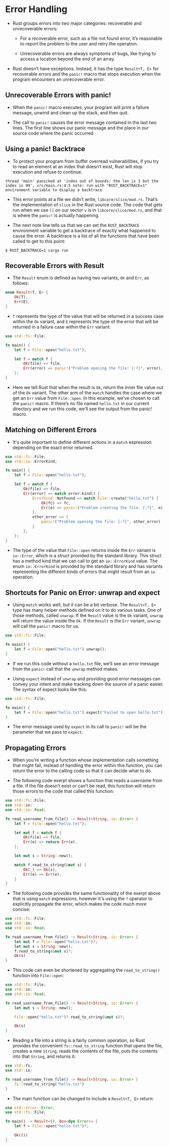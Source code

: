 # Error Handling

- Rust groups errors into two major categories: recoverable and unrecoverable errors:
  - For a recoverable error, such as a file not found error, it’s reasonable to report the problem to the user and retry the operation.
  
  - Unrecoverable errors are always symptoms of bugs, like trying to access a location beyond the end of an array.

- Rust doesn’t have exceptions. Instead, it has the type `Result<T, E>` for recoverable errors and the `panic!` macro that stops execution when the program encounters an unrecoverable error.

## Unrecoverable Errors with panic!

- When the `panic!` macro executes, your program will print a failure message, unwind and clean up the stack, and then quit.

- The call to `panic!` causes the error message contained in the last two lines. The first line shows our panic message and the place in our source code where the panic occurred

## Using a panic! Backtrace

- To protect your program from buffer overread vulnerabilities, if you try to read an element at an index that doesn’t exist, Rust will stop execution and refuse to continue. 

`thread 'main' panicked at 'index out of bounds: the len is 3 but the index is 99', src/main.rs:4:5 note: run with "RUST_BACKTRACE=1" environment variable to display a backtrace`

- This error points at a file we didn’t write, `libcore/slice/mod.rs`. That’s the implementation of `slice` in the Rust source code. The code that gets run when we use `[]` on our vector `v` is in `libcore/slice/mod.rs`, and that is where the `panic!` is actually happening.

- The next note line tells us that we can set the `RUST_BACKTRACE` environment variable to get a backtrace of exactly what happened to cause the error. A backtrace is a list of all the functions that have been called to get to this point:

`$ RUST_BACKTRACE=1 cargo run`

## Recoverable Errors with Result

- The `Result` enum is defined as having two variants, `Ok` and `Err`, as follows:

```rust
enum Result<T, E> {
    Ok(T),
    Err(E),
}
```

- `T` represents the type of the value that will be returned in a success case within the `Ok` variant, and `E` represents the type of the error that will be returned in a failure case within the `Err` variant:

```rust
use std::fs::File;

fn main() {
    let f = File::open("hello.txt");

    let f = match f {
        Ok(file) => file,
        Err(error) => panic!("Problem opening the file: {:?}", error),
    };
}
```

- Here we tell Rust that when the result is `Ok`, return the inner file value out of the `Ok` variant. The other arm of the `match` handles the case where we get an `Err` value from `File::open`. In this example, we’ve chosen to call the `panic!` macro. If there’s no file named `hello.txt` in our current directory and we run this code, we’ll see the output from the panic! macro.

## Matching on Different Errors

- It's quite important to define different actions in a `match` expression depending on the exact error returned. 

```rust
use std::fs::File;
use std::io::ErrorKind;

fn main() {
    let f = File::open("hello.txt");

    let f = match f {
        Ok(file) => file,
        Err(error) => match error.kind() {
            ErrorKind::NotFound => match File::create("hello.txt") {
                Ok(fc) => fc,
                Err(e) => panic!("Problem creating the file: {:?}", e),
            },
            other_error => {
                panic!("Problem opening the file: {:?}", other_error)
            }
        },
    };
}
```

- The type of the value that `File::open` returns inside the `Err` variant is `io::Error`, which is a struct provided by the standard library. This struct has a method kind that we can call to get an `io::ErrorKind` value. The enum `io::ErrorKind` is provided by the standard library and has variants representing the different kinds of errors that might result from an `io` operation.

## Shortcuts for Panic on Error: unwrap and expect

- Using `match` works well, but it can be a bit verbose. The `Result<T, E>` type has many helper methods defined on it to do various tasks. One of those methods, called `unwrap`. If the `Result` value is the `Ok` variant, `unwrap` will return the value inside the `Ok`. If the `Result` is the `Err` variant, `unwrap` will call the `panic!` macro for us. 

```rust
use std::fs::File;

fn main() {
    let f = File::open("hello.txt").unwrap();
}
```

- If we run this code without a `hello.txt` file, we’ll see an error message from the `panic!` call that the `unwrap` method makes.

- Using `expect` instead of `unwrap` and providing good error messages can convey your intent and make tracking down the source of a panic easier. The syntax of expect looks like this:

```rust
use std::fs::File;

fn main() {
    let f = File::open("hello.txt").expect("Failed to open hello.txt");
}
```

- The error message used by `expect` in its call to `panic!` will be the parameter that we pass to `expect`.

## Propagating Errors

- When you’re writing a function whose implementation calls something that might fail, instead of handling the error within this function, you can return the error to the calling code so that it can decide what to do.

- The following code exerpt shows a function that reads a username from a file. If the file doesn’t exist or can’t be read, this function will return those errors to the code that called this function:

```rust
use std::fs::File;
use std::io;
use std::io::Read;

fn read_username_from_file() -> Result<String, io::Error> {
    let f = File::open("hello.txt");

    let mut f = match f {
        Ok(file) => file,
        Err(e) => return Err(e),
    };

    let mut s = String::new();

    match f.read_to_string(&mut s) {
        Ok(_) => Ok(s),
        Err(e) => Err(e),
    }
}
```

- The following code provides the same functionality of the exerpt above that is using `match` expressions, however it's using the `?` operator to explicitly propagate the error, which makes the code much more concise:

```rust
use std::fs::File;
use std::io;
use std::io::Read;

fn read_username_from_file() -> Result<String, io::Error> {
    let mut f = File::open("hello.txt")?;
    let mut s = String::new();
    f.read_to_string(&mut s)?;
    Ok(s)
}
```

- This code can even be shortened by aggregating the `read_to_string()` function into `File::open`:

```rust
use std::fs::File;
use std::io;
use std::io::Read;

fn read_username_from_file() -> Result<String, io::Error> {
    let mut s = String::new();

    File::open("hello.txt")?.read_to_string(&mut s)?;

    Ok(s)
}
```

- Reading a file into a string is a fairly common operation, so Rust provides the convenient `fs::read_to_string` function that opens the file, creates a new `String`, reads the contents of the file, puts the contents into that `String`, and returns it:

```rust
use std::fs;
use std::io;

fn read_username_from_file() -> Result<String, io::Error> {
    fs::read_to_string("hello.txt")
}
```

- The main function can be changed to include a `Result<T, E>` return:

```rust
use std::error::Error;
use std::fs::File;

fn main() -> Result<(), Box<dyn Error>> {
    let f = File::open("hello.txt")?;

    Ok(())
}
```

